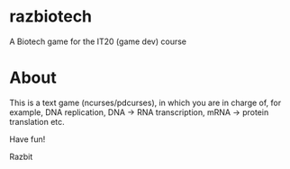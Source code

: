 # razbiotech
A Biotech game for the IT20 (game dev) course

# About
This is a text game (ncurses/pdcurses), in which you are in charge of, for example, DNA replication, DNA -> RNA transcription, mRNA -> protein translation etc.

Have fun!

Razbit
